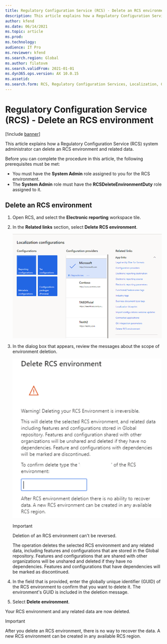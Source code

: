 ```yaml
---
title: Regulatory Configuration Service (RCS) - Delete an RCS environment
description: This article explains how a Regulatory Configuration Service (RCS) system administrator can delete an RCS environment and related data.
author: kfend
ms.date: 06/14/2021
ms.topic: article
ms.prod: 
ms.technology: 
audience: IT Pro
ms.reviewer: kfend
ms.search.region: Global
ms.author: filatovm
ms.search.validFrom: 2021-01-01
ms.dyn365.ops.version: AX 10.0.15
ms.assetid: 
ms.search.form: RCS, Regulatory Configuration Services, Localization, Global
---
```

# Regulatory Configuration Service (RCS) - Delete an RCS environment

[!include [banner](../includes/banner.md)]

This article explains how a Regulatory Configuration Service (RCS) system administrator can delete an RCS environment and related data.

Before you can complete the procedure in this article, the following prerequisites must be met:

- You must have the **System Admin** role assigned to you for the RCS environment.
- The **System Admin** role must have the **RCSDeleteEnvironmentDuty** role assigned to it.

## Delete an RCS environment

1. Open RCS, and select the **Electronic reporting** workspace tile.
2. In the **Related links** section, select **Delete RCS environment**.

    ![Delete RCS environment link in the Related links section.](media/01_RCS-Delete-Environ-Related-Link.PNG)

3. In the dialog box that appears, review the messages about the scope of environment deletion.

    ![Messages in the Delete RCS environment dialog box.](media/01_RCS-Delete-Environ-Msg_noGUID.PNG)

    > [!IMPORTANT]
    > Deletion of an RCS environment can't be reversed.
    >
    > The operation deletes the selected RCS environment and any related data, including features and configurations that are stored in the Global repository. Features and configurations that are shared with other organizations will be unshared and deleted if they have no dependencies. Features and configurations that have dependencies will be marked as discontinued.

4. In the field that is provided, enter the globally unique identifier (GUID) of the RCS environment to confirm that you want to delete it. The environment's GUID is included in the deletion message.
5. Select **Delete environment**.
	
Your RCS environment and any related data are now deleted.

> [!IMPORTANT]
> After you delete an RCS environment, there is no way to recover the data. A new RCS environment can be created in any available RCS region.
